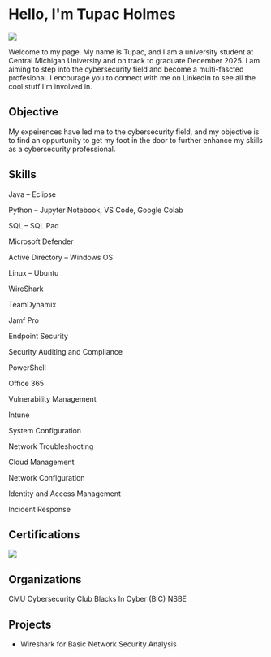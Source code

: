 # Hello, I'm Tupac Holmes
<a href="https://www.linkedin.com/in/tupacholmes/"><img src="https://img.shields.io/badge/-LinkedIn-0072b1?&style=for-the-badge&logo=linkedin&logoColor=white" /></a>

Welcome to my page. My name is Tupac, and I am a university student at Central Michigan University and on track to graduate December 2025. I am aiming to step into the cybersecurity field and become a multi-fascted profesional. I encourage you to connect with me on LinkedIn to see all the cool stuff I'm involved in.

## Objective


My expeirences have led me to the cybersecurity field, and my objective is to find an oppurtunity to get my foot in the door to further enhance my skills as a cybersecurity professional. 
## Skills
                                          

Java – Eclipse 

Python – Jupyter Notebook, VS Code, Google Colab 

SQL – SQL Pad

Microsoft Defender 

Active Directory – Windows OS 

Linux – Ubuntu

WireShark 

TeamDynamix 

Jamf Pro

Endpoint Security 

Security Auditing and Compliance 

PowerShell

Office 365 

Vulnerability Management 

Intune

System Configuration

Network Troubleshooting 

Cloud Management

Network Configuration 

Identity and Access Management 

Incident Response



## Certifications


<img src="https://img.shields.io/badge/-Security%2B-FF0000?&style=for-the-badge&logo=CompTIA&logoColor=white" />

## Organizations

CMU Cybersecurity Club
Blacks In Cyber (BIC)
NSBE

## Projects
- Wireshark for Basic Network Security Analysis
